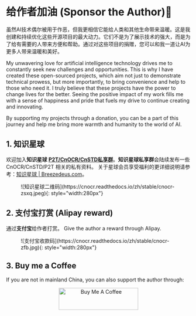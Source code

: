 # 给作者加油 (Sponsor the Author)🥤

虽然AI技术偶尔被用于作恶，但我更相信它能给人类和其他生命带来温暖。这是我创建和持续优化这些开源项目的最大动力。它们不是为了展示技术的强大，而是为了给有需要的人带来方便和帮助。通过对这些项目的捐赠，您可以和我一道让AI为更多人带来温暖和美好。

My unwavering love for artificial intelligence technology drives me to constantly seek new challenges and opportunities. This is why I have created these open-sourced projects, which aim not just to demonstrate technical prowess, but more importantly, to bring convenience and help to those who need it. I truly believe that these projects have the power to change lives for the better. Seeing the positive impact of my work fills me with a sense of happiness and pride that fuels my drive to continue creating and innovating.

By supporting my projects through a donation, you can be a part of this journey and help me bring more warmth and humanity to the world of AI.


## 1. 知识星球

欢迎加入**知识星球** **[P2T/CnOCR/CnSTD私享群](https://t.zsxq.com/FEYZRJQ)**。**知识星球私享群**会陆续发布一些 CnOCR/CnSTD/P2T 相关的私有资料。
关于星球会员享受福利的更详细说明请参考：[知识星球 | Breezedeus.com](https://www.breezedeus.com/article/zsxq)。

<figure markdown>
![知识星球二维码](https://cnocr.readthedocs.io/zh/stable/cnocr-zsxq.jpeg){: style="width:280px"}
</figure>


## 2. 支付宝打赏 (Alipay reward)

通过**支付宝**给作者打赏。
Give the author a reward through Alipay.

<figure markdown>
![支付宝收款码](https://cnocr.readthedocs.io/zh/stable/cnocr-zfb.jpg){: style="width:280px"}
</figure>


## 3. Buy me a Coffee
If you are not in mainland China, you can also support the author through:

<div align="center">
<a href="https://www.buymeacoffee.com/breezedeus2" target="_blank"><img src="https://cdn.buymeacoffee.com/buttons/v2/default-yellow.png" alt="Buy Me A Coffee" style="height: 60px !important;width: 217px !important;" ></a>
</div>
